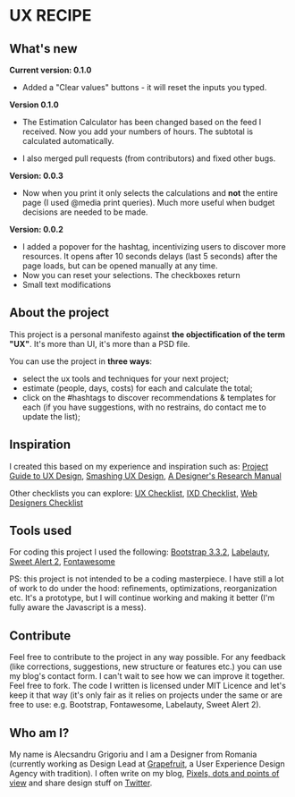 # UX RECIPE

## What's new 

**Current version: 0.1.0**

+ Added a "Clear values" buttons - it will reset the inputs you typed.


**Version 0.1.0**

+ The Estimation Calculator has been changed based on the feed I received. Now you add your
numbers of hours. The subtotal is calculated automatically. 

+ I also merged pull requests (from contributors) and fixed other bugs.

**Version: 0.0.3**

+ Now when you print it only selects the calculations and **not** the entire page (I used @media print queries). Much more useful when budget decisions are needed to be made.  

**Version: 0.0.2**

+ I added a popover for the hashtag, incentivizing users to discover more resources. It opens after 10 seconds delays (last 5 seconds) after the page loads, but can be opened manually at any time.
+ Now you can reset your selections. The checkboxes return 
+ Small text modifications


## About the project

This project is a personal manifesto against **the objectification of the term "UX"**. It's more than UI, it's more than a PSD file.

You can use the project in **three ways**:

+ select the ux tools and techniques for your next project;
+ estimate (people, days, costs) for each and calculate the total;
+ click on the #hashtags to discover recommendations & templates for each (if you have suggestions, with no restrains, do contact me to update the list);


## Inspiration

I created this based on my experience and inspiration such as:
[Project Guide to UX Design](http://www.amazon.com/Project-Guide-Design-experience-designers/dp/0321815386/ref=sr_1_1?s=books&ie=UTF8&qid=1421790551&sr=1-1&keywords=A+Project+Guide+to+UX+Design), [Smashing UX Design](http://www.amazon.com/Smashing-Design-Foundations-Designing-Experiences/dp/0470666854/ref=sr_1_1?s=books&ie=UTF8&qid=1421790589&sr=1-1&keywords=smashing+ux+design), [A Designer's Research Manual](http://www.amazon.com/Designers-Research-Manual-Succeed-Knowing/dp/1592535577/ref=sr_1_1?s=books&ie=UTF8&qid=1421790645&sr=1-1&keywords=designer+research)

Other checklists you can explore:
[UX Checklist](http://uxchecklist.github.io/), [IXD Checklist](http://ixdchecklist.com/), [Web Designers Checklist](http://webdesignerschecklist.com/)


## Tools used
For coding this project I used the following:
[Bootstrap 3.3.2](http://getbootstrap.com/), [Labelauty](http://fntneves.github.io/jquery-labelauty/), [Sweet Alert 2](https://limonte.github.io/sweetalert2/), [Fontawesome](http://fortawesome.github.io/Font-Awesome/)

PS: this project is not intended to be a coding masterpiece. I have still a lot of work to do under the hood: refinements, optimizations, reorganization etc. It's a prototype, but I will continue working and making it better (I'm fully aware the Javascript is a mess).


## Contribute
Feel free to contribute to the project in any way possible. For any feedback (like corrections, suggestions, new structure or features etc.) you can use my blog's contact form.
I can't wait to see how we can improve it together. Feel free to fork. The code I written is licensed under MIT Licence and let's keep it that way (it's only fair as it relies on projects under the same or are free to use: e.g. Bootstrap, Fontawesome, Labelauty, Sweet Alert 2).


## Who am I?
My name is Alecsandru Grigoriu and I am a Designer from Romania (currently working as Design Lead at [Grapefruit](http://www.grapefruit.ro), a User Experience Design Agency with tradition).
I often write on my blog, [Pixels, dots and points of view](http://www.pxdotpt.com) and share design stuff on [Twitter](http://www.twitter.com/alecsandru).
